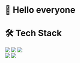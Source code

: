 # 👋 Hello everyone 

# 🛠 Tech Stack

<img src="https://img.shields.io/badge/HTML-000000?style=flat-square&logo=HTML5&logoColor=E34F26"/></a>
<img src="https://img.shields.io/badge/CSS-000000?style=flat-square&logo=CSS3&logoColor=1572B6"/></a>
<img src="https://img.shields.io/badge/JavaScript-000000?style=flat-square&logo=JavaScript&logoColor=F7DF1E"/></a><br />
<img src="https://img.shields.io/badge/Adobe Photoshop-000000?style=flat-square&logo=AdobePhotoshop&logoColor=31A8FF"/></a>
<img src="https://img.shields.io/badge/Adobe Illustrator-000000?style=flat-square&logo=Adobe Illustrator&logoColor=FF9A00"/></a>
